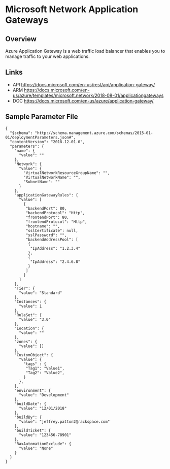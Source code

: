# Microsoft Network Application Gateways

## Overview
Azure Application Gateway is a web traffic load balancer that enables you to manage traffic to your web applications.

## Links
- API https://docs.microsoft.com/en-us/rest/api/application-gateway/
- ARM https://docs.microsoft.com/en-us/azure/templates/microsoft.network/2018-08-01/applicationgateways
- DOC https://docs.microsoft.com/en-us/azure/application-gateway/

## Sample Parameter File
```
{
  "$schema": "http://schema.management.azure.com/schemas/2015-01-01/deploymentParameters.json#",
  "contentVersion": "2018.12.01.0",
  "parameters": {
    "name": {
      "value": ""
    },
    "Network": {
      "value": {
        "VirtualNetworkResourceGroupName": "",
        "VirtualNetworkName": "",
        "SubnetName": ""
      }
    },
    "applicationGatewayRules": {
      "value": [
        {
         "backendPort": 80,
         "backendProtocol": "Http",
         "frontendPort": 80,
         "frontendProtocol": "Http",
         "hostname": "",
         "sslCertificate": null,
         "sslPassword": "",
         "backendAddressPool": [
          {
           "IpAddress": "1.2.3.4"
          },
          {
           "IpAddress": "2.4.6.8"
          }
         ]
        }
      ]
    },
    "Tier": {
      "value": "Standard"
    },
    "Instances": {
      "value": 1
    },
    "RuleSet": {
      "value": "3.0"
    },
    "Location": {
      "value": ""
    },
    "zones": {
      "value": []
    },
    "CustomObject": {
      "value": {
        "tags" : {
         "Tag1": "Value1",
         "Tag2": "Value2",
        }
      },
    },
    "environment": {
      "value": "Development"
    },
    "buildDate": {
      "value": "12/01/2018"
    },
    "buildBy": {
      "value": "jeffrey.patton2@rackspace.com"
    },
    "buildTicket": {
      "value": "123456-78901"
    },
    "RaxAutomationExclude": {
      "value": "None"
    }
  }
}
```